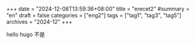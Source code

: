 +++
date = "2024-12-08T13:59:36+08:00"
title = "erecet2"
#summary = "en"
draft = false
categories = ["eng2"]
tags = ["tag1", "tag3", "tag5"]
archives = "2024-12"
+++

hello hugo
不是
